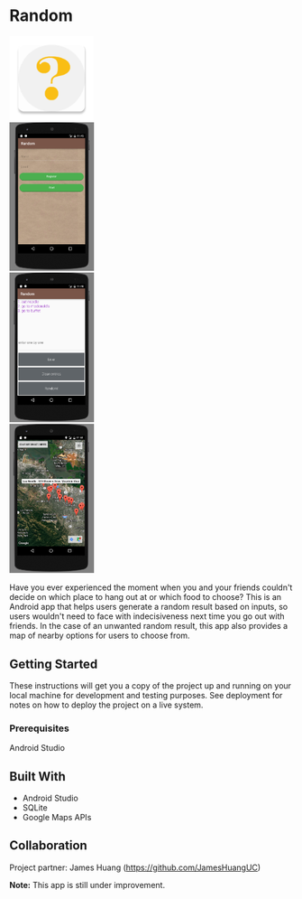 # Random
<img src="docs/images/logo.png" width="150"><br>
<img src="docs/images/demo01.png" width="150"><br>
<img src="docs/images/demo02.png" width="150"><br>
<img src="docs/images/demo03.png" width="150"><br>

Have you ever experienced the moment when you and your friends couldn't decide on which place to hang out at or which food to choose? This is an Android app that helps users generate a random result based on inputs, so users wouldn't need to face with indecisiveness next time you go out with friends. In the case of an unwanted random result, this app also provides a map of nearby options for users to choose from.

## Getting Started

These instructions will get you a copy of the project up and running on your local machine for development and testing purposes. See deployment for notes on how to deploy the project on a live system.

### Prerequisites

Android Studio

## Built With

* Android Studio
* SQLite
* Google Maps APIs

## Collaboration

Project partner: James Huang (https://github.com/JamesHuangUC)


**Note:** This app is still under improvement.

